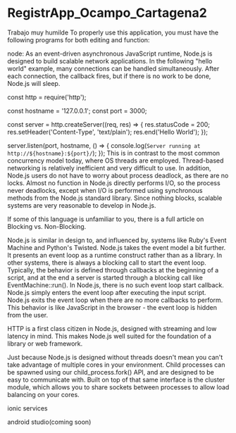 # RegistrApp_Ocampo_Cartagena2
Trabajo muy humilde
To properly use this application, you must have the following programs for both editing and function:

node: As an event-driven asynchronous JavaScript runtime, Node.js is designed to build scalable network applications. In the following "hello world" example, many connections can be handled simultaneously. After each connection, the callback fires, but if there is no work to be done, Node.js will sleep.

const http = require('http');

const hostname = '127.0.0.1';
const port = 3000;

const server = http.createServer((req, res) => {
  res.statusCode = 200;
  res.setHeader('Content-Type', 'text/plain');
  res.end('Hello World');
});

server.listen(port, hostname, () => {
  console.log(`Server running at http://${hostname}:${port}/`);
});
This is in contrast to the most common concurrency model today, where OS threads are employed. Thread-based networking is relatively inefficient and very difficult to use. In addition, Node.js users do not have to worry about process deadlock, as there are no locks. Almost no function in Node.js directly performs I/O, so the process never deadlocks, except when I/O is performed using synchronous methods from the Node.js standard library. Since nothing blocks, scalable systems are very reasonable to develop in Node.js.

If some of this language is unfamiliar to you, there is a full article on Blocking vs. Non-Blocking.

Node.js is similar in design to, and influenced by, systems like Ruby's Event Machine and Python's Twisted. Node.js takes the event model a bit further. It presents an event loop as a runtime construct rather than as a library. In other systems, there is always a blocking call to start the event loop. Typically, the behavior is defined through callbacks at the beginning of a script, and at the end a server is started through a blocking call like EventMachine::run(). In Node.js, there is no such event loop start callback. Node.js simply enters the event loop after executing the input script. Node.js exits the event loop when there are no more callbacks to perform. This behavior is like JavaScript in the browser - the event loop is hidden from the user.

HTTP is a first class citizen in Node.js, designed with streaming and low latency in mind. This makes Node.js well suited for the foundation of a library or web framework.

Just because Node.js is designed without threads doesn't mean you can't take advantage of multiple cores in your environment. Child processes can be spawned using our child_process.fork() API, and are designed to be easy to communicate with. Built on top of that same interface is the cluster module, which allows you to share sockets between processes to allow load balancing on your cores.

ionic services

android studio(coming soon)
